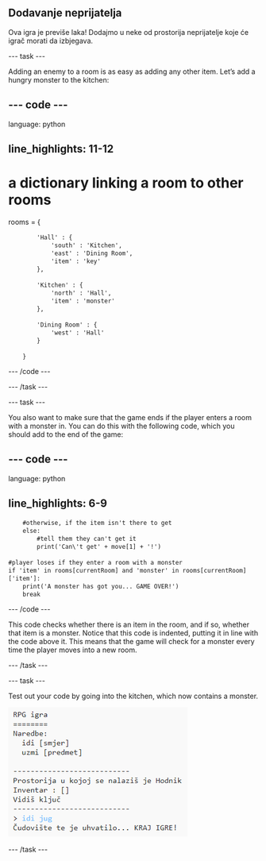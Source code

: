 ## Dodavanje neprijatelja

Ova igra je previše laka! Dodajmo u neke od prostorija neprijatelje koje će igrač morati da izbjegava.

\--- task \---

Adding an enemy to a room is as easy as adding any other item. Let’s add a hungry monster to the kitchen:

## \--- code \---

language: python

## line_highlights: 11-12

# a dictionary linking a room to other rooms

rooms = {

            'Hall' : {
                'south' : 'Kitchen',
                'east' : 'Dining Room',
                'item' : 'key'
            },
    
            'Kitchen' : {
                'north' : 'Hall',
                'item' : 'monster'
            },
    
            'Dining Room' : {
                'west' : 'Hall'
            }
    
        }
    

\--- /code \---

\--- /task \---

\--- task \---

You also want to make sure that the game ends if the player enters a room with a monster in. You can do this with the following code, which you should add to the end of the game:

## \--- code \---

language: python

## line_highlights: 6-9

        #otherwise, if the item isn't there to get
        else:
            #tell them they can't get it
            print('Can\'t get' + move[1] + '!')
    
    #player loses if they enter a room with a monster
    if 'item' in rooms[currentRoom] and 'monster' in rooms[currentRoom]['item']:
        print('A monster has got you... GAME OVER!')
        break
    

\--- /code \---

This code checks whether there is an item in the room, and if so, whether that item is a monster. Notice that this code is indented, putting it in line with the code above it. This means that the game will check for a monster every time the player moves into a new room.

\--- /task \---

\--- task \---

Test out your code by going into the kitchen, which now contains a monster.

![screenshot](images/rpg-monster-test.png)

\--- /task \---